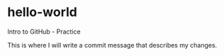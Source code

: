 # hello-world
Intro to GitHub - Practice

This is where I will write a commit message that describes my changes.
